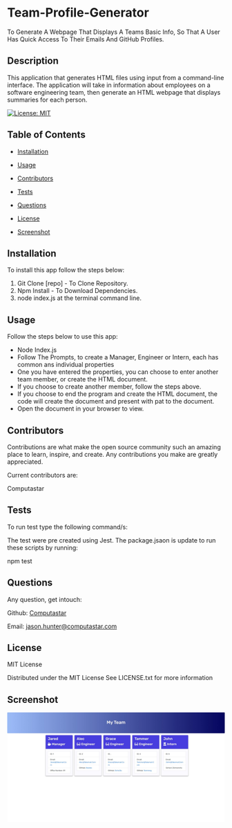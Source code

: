 # Team-Profile-Generator
To Generate A Webpage That Displays A Teams Basic Info, So That A User Has Quick Access To Their Emails And GitHub Profiles.

  ## Description
  This application that generates HTML files using input from a command-line interface. The application will take in information about employees on a software  engineering team, then generate an HTML webpage that displays summaries for each person. 


  [![License: MIT](https://img.shields.io/badge/License-MIT-yellow.svg)](https://opensource.org/licenses/MIT)


## Table of Contents 

* [Installation](#installation) 

* [Usage](#usage) 

* [Contributors](#contributors) 

* [Tests](#tests) 

* [Questions](#questions) 

* [License](#license)

* [Screenshot](#screenhot)
 


## Installation 

To install this app follow the steps below: 

  1. Git Clone [repo] - To Clone Repository.
  2. Npm Install - To Download Dependencies.
  3. node index.js at the terminal command line.


## Usage 

Follow the steps below to use this app: 

  * Node Index.js 
  * Follow The Prompts, to create a Manager, Engineer or Intern, each has common ans individual properties 
  * One you have entered the properties, you can choose to enter another team member, or create the HTML document. 
  * If you choose to create another member, follow the  steps above.
  * If you choose to end the program and create the HTML document, the code will create the document and present with pat to the document.
  * Open the document in your browser to view.


## Contributors 

Contributions are what make the open source community such an amazing place to learn, inspire, and create. Any contributions you make are greatly appreciated. 

Current contributors are: 

  Computastar


## Tests

To run test type the following command/s: 

  The test were pre created using Jest. The package.jsaon is update to run these scripts by running:
  
  npm test


## Questions

Any question, get intouch: 

  Github: [Computastar](https://github.com/Computastar)

  Email: jason.hunter@computastar.com

  
## License

  MIT License

  Distributed under the MIT License See LICENSE.txt for more information
  
## Screenshot

  ![Team Member HTML](./assets/MyTeam_.jpeg)

